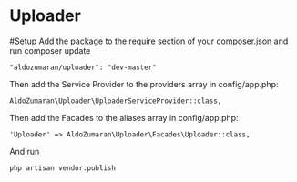 # Uploader

#Setup
Add the package to the require section of your composer.json and run composer update
    
    "aldozumaran/uploader": "dev-master"

Then add the Service Provider to the providers array in config/app.php:

    AldoZumaran\Uploader\UploaderServiceProvider::class,
    
Then add the Facades to the aliases array in config/app.php:

    'Uploader' => AldoZumaran\Uploader\Facades\Uploader::class,
    
And run

    php artisan vendor:publish
